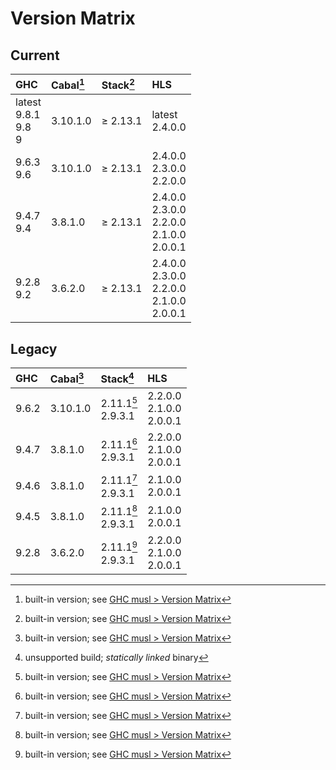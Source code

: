 # Version Matrix

## Current

| GHC                         | Cabal[^1] | Stack[^1]   | HLS                                                 |
|:----------------------------|:----------|:------------|:--------------------------------------------------- |
| latest<br>9.8.1<br>9.8<br>9 | 3.10.1.0  | ≥ 2.13.1    | latest<br>2.4.0.0                                   |
| 9.6.3<br>9.6                | 3.10.1.0  | ≥ 2.13.1    | 2.4.0.0<br>2.3.0.0<br>2.2.0.0                       |
| 9.4.7<br>9.4                | 3.8.1.0   | ≥ 2.13.1    | 2.4.0.0<br>2.3.0.0<br>2.2.0.0<br>2.1.0.0<br>2.0.0.1 |
| 9.2.8<br>9.2                | 3.6.2.0   | ≥ 2.13.1    | 2.4.0.0<br>2.3.0.0<br>2.2.0.0<br>2.1.0.0<br>2.0.0.1 |

[^1]: built-in version; see [GHC musl > Version Matrix](../VERSION_MATRIX.md)

## Legacy

| GHC   | Cabal[^1] | Stack[^2]             | HLS                           |
|:------|:----------|:----------------------|:----------------------------- |
| 9.6.2 | 3.10.1.0  | 2.11.1[^1]<br>2.9.3.1 | 2.2.0.0<br>2.1.0.0<br>2.0.0.1 |
| 9.4.7 | 3.8.1.0   | 2.11.1[^1]<br>2.9.3.1 | 2.2.0.0<br>2.1.0.0<br>2.0.0.1 |
| 9.4.6 | 3.8.1.0   | 2.11.1[^1]<br>2.9.3.1 | 2.1.0.0<br>2.0.0.1            |
| 9.4.5 | 3.8.1.0   | 2.11.1[^1]<br>2.9.3.1 | 2.1.0.0<br>2.0.0.1            |
| 9.2.8 | 3.6.2.0   | 2.11.1[^1]<br>2.9.3.1 | 2.2.0.0<br>2.1.0.0<br>2.0.0.1 |

[^2]: unsupported build; *statically linked* binary
